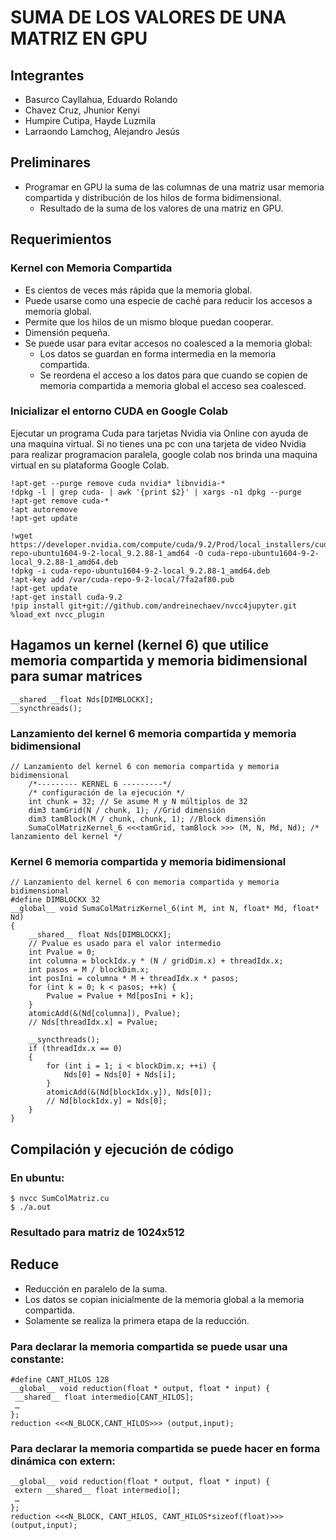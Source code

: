 # SUMA DE LOS VALORES DE UNA MATRIZ EN GPU
## Integrantes
- Basurco Cayllahua, Eduardo Rolando
- Chavez Cruz, Jhunior Kenyi
- Humpire Cutipa, Hayde Luzmila
- Larraondo Lamchog, Alejandro Jesús 

## Preliminares
- Programar en GPU la suma de las columnas de una matriz usar memoria compartida y distribución de los hilos de forma bidimensional.
  - Resultado de la suma de los valores de una matriz en GPU.
  
## Requerimientos

### Kernel con Memoria Compartida
- Es cientos de veces más rápida que la memoria global.
- Puede usarse como una especie de caché para reducir los accesos a memoria global.
- Permite que los hilos de un mismo bloque puedan cooperar.
- Dimensión pequeña.
- Se puede usar para evitar accesos no coalesced a la memoria global:
  - Los datos se guardan en forma intermedia en la memoria compartida.
  - Se reordena el acceso a los datos para que cuando se copien de memoria compartida a memoria global el acceso sea coalesced.

### Inicializar el entorno CUDA en Google Colab
Ejecutar un programa Cuda para tarjetas Nvidia via Online con ayuda de una maquina virtual. Si no tienes una pc  con una tarjeta de video Nvidia para realizar programacion paralela, google colab nos brinda una maquina virtual en su plataforma Google Colab.
```codigo
!apt-get --purge remove cuda nvidia* libnvidia-*
!dpkg -l | grep cuda- | awk '{print $2}' | xargs -n1 dpkg --purge
!apt-get remove cuda-*
!apt autoremove
!apt-get update

!wget https://developer.nvidia.com/compute/cuda/9.2/Prod/local_installers/cuda-repo-ubuntu1604-9-2-local_9.2.88-1_amd64 -O cuda-repo-ubuntu1604-9-2-local_9.2.88-1_amd64.deb
!dpkg -i cuda-repo-ubuntu1604-9-2-local_9.2.88-1_amd64.deb
!apt-key add /var/cuda-repo-9-2-local/7fa2af80.pub
!apt-get update
!apt-get install cuda-9.2
!pip install git+git://github.com/andreinechaev/nvcc4jupyter.git
%load_ext nvcc_plugin
```

## Hagamos un kernel (kernel 6) que utilice memoria compartida  y memoria bidimensional para sumar matrices 
```cuda
__shared __float Nds[DIMBLOCKX];
__syncthreads(); 
```

### Lanzamiento del kernel 6 memoria compartida y memoria bidimensional
```cuda
// Lanzamiento del kernel 6 con memoria compartida y memoria bidimensional
    /*--------- KERNEL 6 ---------*/
    /* configuración de la ejecución */
    int chunk = 32; // Se asume M y N múltiplos de 32
    dim3 tamGrid(N / chunk, 1); //Grid dimensión
    dim3 tamBlock(M / chunk, chunk, 1); //Block dimensión
    SumaColMatrizKernel_6 <<<tamGrid, tamBlock >>> (M, N, Md, Nd); /* lanzamiento del kernel */
```
### Kernel 6 memoria compartida  y memoria bidimensional
```cuda
// Lanzamiento del kernel 6 con memoria compartida y memoria bidimensional
#define DIMBLOCKX 32
__global__ void SumaColMatrizKernel_6(int M, int N, float* Md, float* Nd)
{
    __shared__ float Nds[DIMBLOCKX];
    // Pvalue es usado para el valor intermedio
    int Pvalue = 0;
    int columna = blockIdx.y * (N / gridDim.x) + threadIdx.x;
    int pasos = M / blockDim.x;
    int posIni = columna * M + threadIdx.x * pasos;
    for (int k = 0; k < pasos; ++k) {
        Pvalue = Pvalue + Md[posIni + k];
    }
    atomicAdd(&(Nd[columna]), Pvalue);
    // Nds[threadIdx.x] = Pvalue;

    __syncthreads();
    if (threadIdx.x == 0)
    {
        for (int i = 1; i < blockDim.x; ++i) {
            Nds[0] = Nds[0] + Nds[i];
        }
        atomicAdd(&(Nd[blockIdx.y]), Nds[0]);
        // Nd[blockIdx.y] = Nds[0];
    }
}
```

## Compilación y ejecución de código
### En ubuntu:

```terminal
$ nvcc SumColMatriz.cu 
$ ./a.out
```
### Resultado para matriz de 1024x512


## Reduce
- Reducción en paralelo de la suma.
- Los datos se copian inicialmente de la memoria global a la memoria compartida.
- Solamente se realiza la primera etapa de la reducción. 

### Para declarar la memoria compartida se puede usar una constante:
```cuda
#define CANT_HILOS 128
__global__ void reduction(float * output, float * input) {
 __shared__ float intermedio[CANT_HILOS];
 …
};
reduction <<<N_BLOCK,CANT_HILOS>>> (output,input);
```

### Para declarar la memoria compartida se puede hacer en forma dinámica con extern:
```cuda
__global__ void reduction(float * output, float * input) {
 extern __shared__ float intermedio[];
 …
};
reduction <<<N_BLOCK, CANT_HILOS, CANT_HILOS*sizeof(float)>>> (output,input);
```

